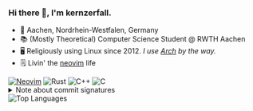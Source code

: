 <!--
**kernzerfall/kernzerfall** is a ✨ _special_ ✨ repository because its `README.md` (this file) appears on your GitHub profile.

Here are some ideas to get you started:

- 🔭 I’m currently working on ...
- 🌱 I’m currently learning ...
- 👯 I’m looking to collaborate on ...
- 🤔 I’m looking for help with ...
- 💬 Ask me about ...
- 📫 How to reach me: ...
- 😄 Pronouns: ...
- ⚡ Fun fact: ...
-->

### Hi there 👋, I'm kernzerfall.

* 📍 Aachen, Nordrhein-Westfalen, Germany
* 📚 (Mostly Theoretical) Computer Science Student @ RWTH Aachen
* 🖥️ Religiously using Linux since 2012. *I use [Arch](https://archlinux.org) by the way.*
* 🗒️ Livin' the [neovim](https://neovim.io) life

<div>
<a href="https://neovim.io">
<img src="https://img.shields.io/badge/NeoVim-%2357A143.svg?&style=for-the-badge&logo=neovim&logoColor=white" alt="Neovim" /></a>
<a hrep="https://rust-lang.org"><img src="https://img.shields.io/badge/Rust-000000?style=for-the-badge&logo=rust&logoColor=white" alt="Rust" /></a>
<img src="https://img.shields.io/badge/C%2B%2B-00599C?style=for-the-badge&logo=c%2B%2B&logoColor=white" alt="C++" />
<img src="https://img.shields.io/badge/C-00599C?style=for-the-badge&logo=c&logoColor=white" alt="C" />
</div>


<!--
 Flattened DOM because Github wants to parse some indented
 blocks as markdown codeblocks
 -->
<details>
<summary>Note about commit signatures</summary>
<br>
<p>I usually sign my commits with the following keys</p>

<table>
    <th>Time Period</th><th>KeyID</th>
    <tr>
    <td>Before 9 Jul 2021</td><td><a href="https://keyserver.ubuntu.com/pks/lookup?op=vindex&search=0xA17C242E090E02FB">0xA17C242E090E02FB</a></td>
    </tr>
    <tr>
    <td>After 10 Jul 2021</td><td><a href="https://keyserver.ubuntu.com/pks/lookup?op=vindex&search=0x53685B8591A01087">0x53685B8591A01087</a></td>
    </tr>
</table>
</details>

<div>
<img src="https://grs.georgar.de/api/top-langs/?username=kernzerfall&theme=react&layout=compact&show_icons=true&langs_count=20&exclude_repo=github-readme-stats,pixel" alt="Top Languages" />
</div>
